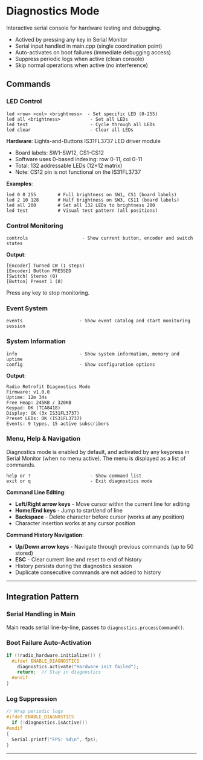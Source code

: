 # Diagnostics Mode

Interactive serial console for hardware testing and debugging.

- Actived by pressing any key in Serial Monitor
- Serial input handled in main.cpp (single coordination point)
- Auto-activates on boot failures (immediate debugging access)
- Suppress periodic logs when active (clean console)
- Skip normal operations when active (no interference)

## Commands

### LED Control

```
led <row> <col> <brightness>  - Set specific LED (0-255)
led all <brightness>           - Set all LEDs
led test                       - Cycle through all LEDs
led clear                      - Clear all LEDs
```

**Hardware**: Lights-and-Buttons IS31FL3737 LED driver module
- Board labels: SW1-SW12, CS1-CS12
- Software uses 0-based indexing: row 0-11, col 0-11
- Total: 132 addressable LEDs (12×12 matrix)
- Note: CS12 pin is not functional on the IS31FL3737

**Examples**:

```
led 0 0 255        # Full brightness on SW1, CS1 (board labels)
led 2 10 128       # Half brightness on SW3, CS11 (board labels)
led all 200        # Set all 132 LEDs to brightness 200
led test           # Visual test pattern (all positions)
```

### Control Monitoring

```
controls                    - Show current button, encoder and switch states
```

**Output**:

```
[Encoder] Turned CW (1 steps)
[Encoder] Button PRESSED
[Switch] Stereo (0)
[Button] Preset 1 (0)
```

Press any key to stop monitoring.

### Event System

```
events                     - Show event catalog and start monitoring session
```

### System Information

```
info                       - Show system information, memory and uptime
config                     - Show configuration options
```

**Output**:

```
Radio Retrofit Diagnostics Mode
Firmware: v1.0.0
Uptime: 12m 34s
Free Heap: 245KB / 320KB
Keypad: OK (TCA8418)
Display: OK (3x IS31FL3737)
Preset LEDs: OK (IS31FL3737)
Events: 9 types, 15 active subscribers
```

### Menu, Help & Navigation

Diagnostics mode is enabled by default, and activated by any keypress in Serial Monitor (when no menu active). The menu is displayed as a list of commands.

```
help or ?                      - Show command list
exit or q                      - Exit diagnostics mode
```

**Command Line Editing**:
- **Left/Right arrow keys** - Move cursor within the current line for editing
- **Home/End keys** - Jump to start/end of line
- **Backspace** - Delete character before cursor (works at any position)
- Character insertion works at any cursor position

**Command History Navigation**:
- **Up/Down arrow keys** - Navigate through previous commands (up to 50 stored)
- **ESC** - Clear current line and reset to end of history
- History persists during the diagnostics session
- Duplicate consecutive commands are not added to history

---

## Integration Pattern

### Serial Handling in Main

Main reads serial line-by-line, passes to `diagnostics.processCommand()`.

### Boot Failure Auto-Activation

```cpp
if (!radio_hardware.initialize()) {
  #ifdef ENABLE_DIAGNOSTICS
    diagnostics.activate("Hardware init failed");
    return;  // Stay in diagnostics
  #endif
}
```

### Log Suppression

```cpp
// Wrap periodic logs
#ifdef ENABLE_DIAGNOSTICS
  if (!diagnostics.isActive())
#endif
{
  Serial.printf("FPS: %d\n", fps);
}
```

---
